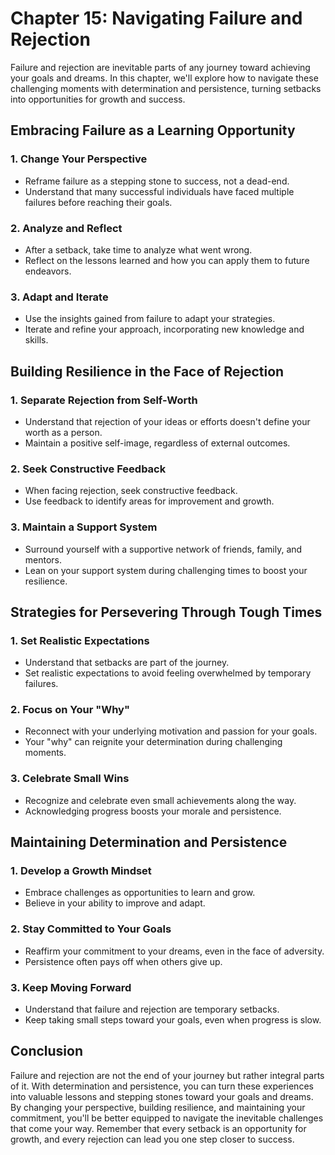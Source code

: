 Chapter 15: Navigating Failure and Rejection
============================================

Failure and rejection are inevitable parts of any journey toward achieving your goals and dreams. In this chapter, we'll explore how to navigate these challenging moments with determination and persistence, turning setbacks into opportunities for growth and success.

Embracing Failure as a Learning Opportunity
-------------------------------------------

### **1. Change Your Perspective**

* Reframe failure as a stepping stone to success, not a dead-end.
* Understand that many successful individuals have faced multiple failures before reaching their goals.

### **2. Analyze and Reflect**

* After a setback, take time to analyze what went wrong.
* Reflect on the lessons learned and how you can apply them to future endeavors.

### **3. Adapt and Iterate**

* Use the insights gained from failure to adapt your strategies.
* Iterate and refine your approach, incorporating new knowledge and skills.

Building Resilience in the Face of Rejection
--------------------------------------------

### **1. Separate Rejection from Self-Worth**

* Understand that rejection of your ideas or efforts doesn't define your worth as a person.
* Maintain a positive self-image, regardless of external outcomes.

### **2. Seek Constructive Feedback**

* When facing rejection, seek constructive feedback.
* Use feedback to identify areas for improvement and growth.

### **3. Maintain a Support System**

* Surround yourself with a supportive network of friends, family, and mentors.
* Lean on your support system during challenging times to boost your resilience.

Strategies for Persevering Through Tough Times
----------------------------------------------

### **1. Set Realistic Expectations**

* Understand that setbacks are part of the journey.
* Set realistic expectations to avoid feeling overwhelmed by temporary failures.

### **2. Focus on Your "Why"**

* Reconnect with your underlying motivation and passion for your goals.
* Your "why" can reignite your determination during challenging moments.

### **3. Celebrate Small Wins**

* Recognize and celebrate even small achievements along the way.
* Acknowledging progress boosts your morale and persistence.

Maintaining Determination and Persistence
-----------------------------------------

### **1. Develop a Growth Mindset**

* Embrace challenges as opportunities to learn and grow.
* Believe in your ability to improve and adapt.

### **2. Stay Committed to Your Goals**

* Reaffirm your commitment to your dreams, even in the face of adversity.
* Persistence often pays off when others give up.

### **3. Keep Moving Forward**

* Understand that failure and rejection are temporary setbacks.
* Keep taking small steps toward your goals, even when progress is slow.

Conclusion
----------

Failure and rejection are not the end of your journey but rather integral parts of it. With determination and persistence, you can turn these experiences into valuable lessons and stepping stones toward your goals and dreams. By changing your perspective, building resilience, and maintaining your commitment, you'll be better equipped to navigate the inevitable challenges that come your way. Remember that every setback is an opportunity for growth, and every rejection can lead you one step closer to success.
